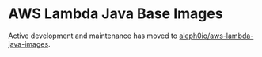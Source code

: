 # AWS Lambda Java Base Images

Active development and maintenance has moved to [aleph0io/aws-lambda-java-images](https://github.com/aleph0io/aws-lambda-java-base-images).
